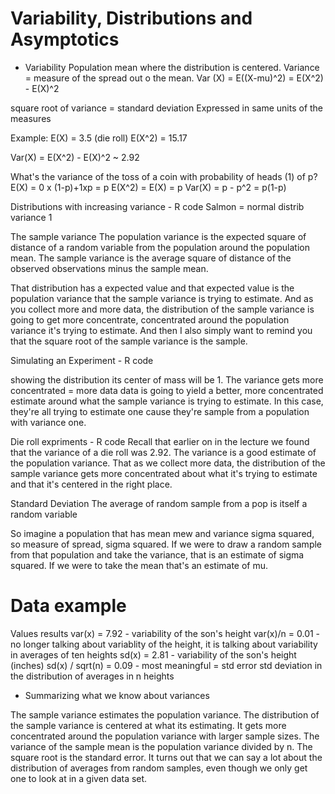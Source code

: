 # Variability, Distributions and Asymptotics

* Variability
Population mean where the distribution is centered.
Variance = measure of the spread out o the mean.
Var (X) = E((X-mu)^2) = E(X^2) - E(X)^2

square root of variance = standard deviation
Expressed in same units of the measures

Example:
E(X) = 3.5 (die roll)
E(X^2) = 15.17

Var(X) = E(X^2) - E(X)^2 ~ 2.92

What's the variance of the toss of a coin with probability of heads (1) of p?
E(X) = 0 x (1-p)+1xp = p
E(X^2) = E(X) = p
Var(X) = p - p^2 = p(1-p)

Distributions with increasing variance - R code
Salmon = normal distrib variance 1

The sample variance
The population variance is the expected square of distance of a random variable from the population around
the population mean. 
The sample variance is the average square of distance of the observed observations minus the sample mean. 

That distribution has a expected value and that expected value is the population variance 
that the sample variance is trying to estimate. And as you collect more and more data, 
the distribution of the sample variance is going to get more concentrate, concentrated around the population
variance it's trying to estimate. And then I also simply want to remind you that the square root of the sample
variance is the sample.

Simulating an Experiment - R code

showing the distribution its center of mass will be 1.
The variance gets more concentrated = more data data is going to yield a better, more concentrated estimate
around what the sample variance is trying to estimate. In this case, they're all trying to estimate one 
cause they're sample from a population with variance one.

Die roll expriments - R code
Recall that earlier on in the lecture we found that the variance of a die roll was 2.92. 
The variance is a good estimate of the population variance. That as we collect more data, 
the distribution of the sample variance gets more concentrated about what it's trying to 
estimate and that it's centered in the right place.

Standard Deviation
The average of random sample from a pop is itself a random variable

So imagine a population that has mean mew and variance sigma squared, so measure of spread, sigma squared. 
If we were to draw a random sample from that population and take the variance, that is an estimate of sigma
squared. If we were to take the mean that's an estimate of mu.

# Data example
Values results
var(x) = 7.92 - variability of the son's height
var(x)/n = 0.01 - no longer talking about variablity of the height, it is talking about
variability in averages of ten heights
sd(x) = 2.81 - variability of the son's height (inches)
sd(x) / sqrt(n) = 0.09 - most meaningful = std error std deviation in the distribution of averages in n heights

* Summarizing what we know about variances

The sample variance estimates the population variance.
The distribution of the sample variance is centered at what its estimating.
It gets more concentrated around the population variance with larger sample sizes.
The variance of the sample mean is the population variance divided by n.
The square root is the standard error.
It turns out that we can say a lot about the distribution of averages from random samples, even though we only get one to look at in a given data set.

